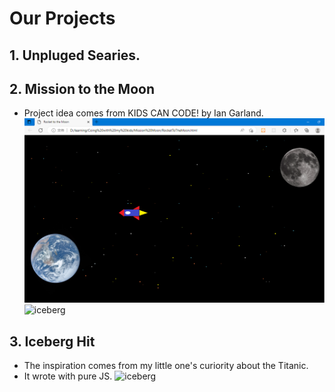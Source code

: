 # Our Projects

## 1. Unpluged Searies.

## 2. Mission to the Moon
- Project idea comes from KIDS CAN CODE! by Ian Garland.
![mission moon](/Mission%20Moon/index.png?raw=true "mission moon")
![iceberg](/Iceberg_Hit/iceberg_hit_demo.gif?raw=true "iceberg-demo")



## 3. Iceberg Hit
- The inspiration comes from my little one's curiority about the Titanic.
- It wrote with pure JS.
![iceberg](/Iceberg_Hit/iceberg_hit_demo.gif?raw=true "iceberg-demo")
